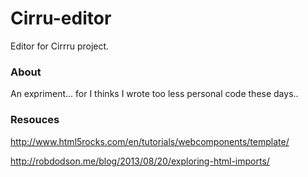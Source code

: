
# Cirru-editor

Editor for Cirrru project.

### About

An expriment... for I thinks I wrote too less personal code these days..

### Resouces

http://www.html5rocks.com/en/tutorials/webcomponents/template/

http://robdodson.me/blog/2013/08/20/exploring-html-imports/